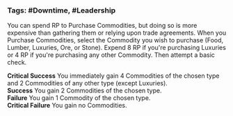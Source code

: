### Tags: #Downtime, #Leadership

You can spend RP to Purchase Commodities, but doing so is more expensive than gathering them or relying upon trade agreements. When you Purchase Commodities, select the Commodity you wish to purchase (Food, Lumber, Luxuries, Ore, or Stone). Expend 8 RP if you're purchasing Luxuries or 4 RP if you're purchasing any other Commodity. Then attempt a basic check.  
  
**Critical Success** You immediately gain 4 Commodities of the chosen type and 2 Commodities of any other type (except Luxuries).  
**Success** You gain 2 Commodities of the chosen type.  
**Failure** You gain 1 Commodity of the chosen type.  
**Critical Failure** You gain no Commodities.
